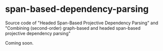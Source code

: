 # span-based-dependency-parsing
Source code of "Headed Span-Based Projective Dependency Parsing" and "Combining (second-order) graph-based and headed span-based projective dependency parsing"

Coming soon.
